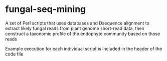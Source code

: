# fungal-seq-mining
A set of Perl scripts that uses databases and Dsequence alignment to extract likely fungal reads from plant genome short-read data, then construct a taxonomic profile of the endophyte community based on those reads

Example execution for each individual script is included in the header of the code file
